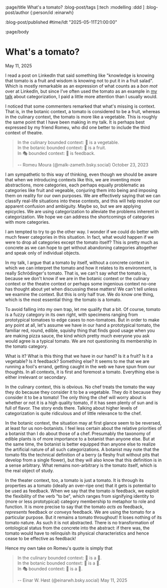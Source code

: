 :page/title What's a tomato?
:blog-post/tags [:tech :modelling :ddd ]
:blog-post/author {:person/id :einarwh}

:blog-post/published #time/ldt "2025-05-11T21:00:00"

:page/body

# What's a tomato?

<p class="blog-post-date">May 11, 2025</p>

I read a post on LinkedIn that said something like "knowledge is knowing that tomato is a fruit and wisdom is knowing not to put it in a fruit salad". Which is mostly remarkable as an expression of what counts as a _bon mot_ over at LinkedIn, but since I've often used the tomato as an example in [my talk](https://www.youtube.com/watch?v=SAWVPCO575k) about categorization, I paid a little more attention than I usually would.

I noticed that some commenters remarked that what's missing is context. That is, in the botanic context, a tomato is considered to be a fruit, whereas in the culinary context, the tomato is more like a vegetable. This is roughly the same point that I have been making in my talk. It is perhaps best expressed by my friend Romeu, who did one better to include the third context of theatre.

> In the culinary bounded context: 🍅 is a vegetable.<br/>
> In the botanic bounded context: 🍅 is a fruit.<br/>
> In 🎭 bounded context: 🍅 is feedback.<br/>
>
> -- Romeu Moura (@malk-zameth.bsky.social) October 23, 2023

I am sympathetic to this way of thinking, even though we should be aware that when we introducing contexts like this, we are inventing more abstractions, more categories, each perhaps equally problematic as categories like fruit and vegeable, conjuring them into being and imposing them on reality for our own purposes. We are effectively saying that we can classify real-life situations into these contexts, and this will help resolve our apparent confusion and ambiguity. Maybe so, but we are applying epicycles. We are using categorization to alleviate the problems inherent in categorization. We hope we can address the shortcomings of categories with more categories.

I am tempted to try to go the other way. I wonder if we could do better with much fewer categories in this situation. In fact, what would happen if we were to drop all categories except the tomato itself? This is pretty much as concrete as we can hope to get without abandoning categories altogether and speak only of individual objects.

In my talk, I argue that a tomato by itself, without a concrete context in which we can interpret the tomato and how it relates to its environment, is really Schrödinger's tomato. That is, we can't say _what_ the tomato is, because we don't know if we are in the botanic context or the culinary context or the theatre context or perhaps some ingenious context no-one has thought about yet when discussing these matters! We can't tell unless we examine the context. But this is only half true. We do know one thing, which is the most essential thing: the tomato is a tomato.

To avoid falling into my own trap, let me qualify that a bit. Of course, tomato is a fuzzy category in its own right, with specimens ranging from prototypical tomatoes to edge cases to non-tomatoes. But in order to make any point at all, let's assume we have in our hand a prototypical tomato, the familiar red, round, edible, squishy thing that finds good usage when you are making pizza sauce, the kind which pretty much everyone you ask would agree is a typical tomato. We are not questioning its membership in the tomato category.

What is it? What is this thing that we have in our hand? Is it a fruit? Is it a vegetable? Is it feedback? Something else? It seems to me that we are running a fool's errand, getting caught in the web we have spun from our thoughts. In all contexts, it is first and foremost a tomato. Everything else is either irrelevant or secondary.

In the culinary context, this is obvious. No chef treats the tomato the way they do because they consider it to be a vegetable. They do it because they consider it to be a tomato! The only thing the chef will worry about is whether or not it is a high quality tomato, if it has seen plenty of sun and is full of flavor. The story ends there. Talking about higher levels of categorization is quite ridiculous and of little relevance to the chef.

In the botanic context, the situation may at first glance seem to be reversed, at least for us non-botanists. I feel less certain about the relative priorities of a botanist than I do about those of a chef. Presumably the taxonomy of edible plants is of more importance to a botanist than anyone else. But at the same time, the botanist is better equipped than anyone else to realize the artificial nature of all such categorizations. A botanist may note that the tomato fits the technical definition of a berry (a fleshy fruit without pits that develop from a single flower), but they will also know that this definition is in a sense arbitrary. What remains non-arbitrary is the tomato itself, which is the real object of study.

In the theater context, too, a tomato is just a tomato. It is through its properties as a tomato (ideally an over-ripe one) that it gets is potential to be used as feedback. When we say that the tomato _is_ feedback, we exploit the flexibility of the verb "to be", which ranges from signifying identity to (more or less prototypical) category membership to metaphor to role and function. It is more precise to say that the tomato _acts as_ feedback, _represents_ feedback or _conveys_ feedback. We are using the tomato for a particular purpose. But it remains a tomato throughout! It loses nothing of its tomato nature. As such it is not abstracted. There is no transformation of ontological status from the concrete into the abstract: if there was, the tomato would have to relinquish its physical characteristics and hence cease to be effective as feedback!

Hence my own take on Romeu's quote is simply that

> In the culinary bounded context: 🍅 is a 🍅.<br/>
> In the botanic bounded context: 🍅 is a 🍅.<br/>
> In 🎭 bounded context: 🍅 is a 🍅.<br/>
>
> -- Einar W. Høst (@einarwh.bsky.social) May 11, 2025

